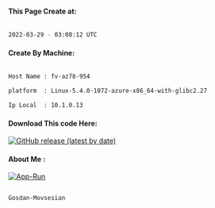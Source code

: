 
   
#### This Page Create at:

```bash

2022-03-29 - 03:08:12 UTC

```

#### Create By Machine:

```bash

Host Name : fv-az78-954

platform  : Linux-5.4.0-1072-azure-x86_64-with-glibc2.27

Ip Local  : 10.1.0.13

```
#### Download This code Here:

[![GitHub release (latest by date)](https://img.shields.io/github/v/release/Gosdan-Movsesian/Gosdan?style=for-the-badge&label=Download)](https://github.com/Gosdan-Movsesian/Gosdan/releases) 

</p> 

#### About Me :

[![App-Run](https://github.com/Gosdan-Movsesian/Gosdan/actions/workflows/App-Run.yml/badge.svg)](https://github.com/Gosdan-Movsesian/Gosdan/actions/workflows/App-Run.yml)

```bash

Gosdan-Movsesian

```

